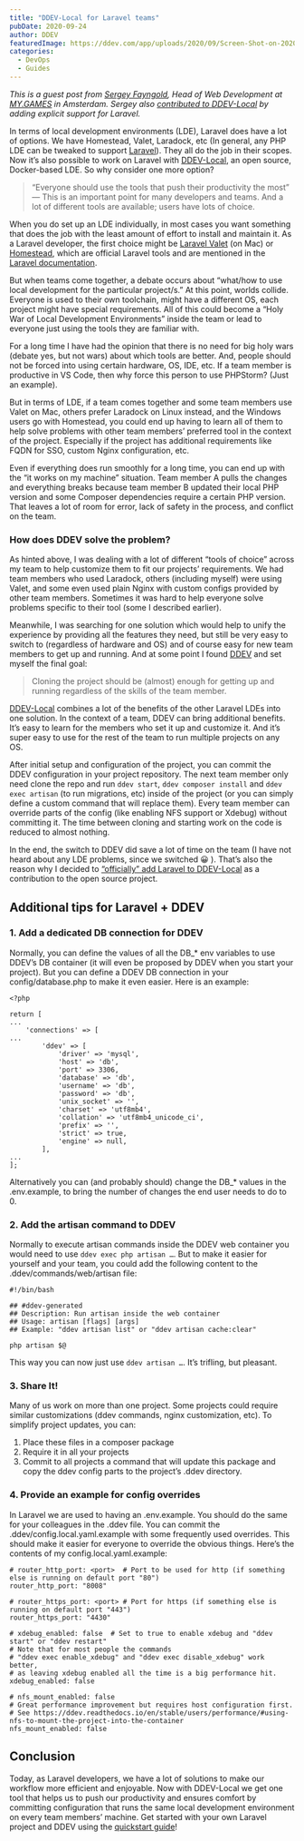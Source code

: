 ```yaml
---
title: "DDEV-Local for Laravel teams"
pubDate: 2020-09-24
author: DDEV
featuredImage: https://ddev.com/app/uploads/2020/09/Screen-Shot-on-2020-09-24-at-19-18-06-e1600975374486.png
categories:
  - DevOps
  - Guides
---
```


_This is a guest post from_ [_Sergey Fayngold_](https://github.com/NBZ4live)_, Head of Web Development at_ [_MY.GAMES_](https://my.games/) _in Amsterdam. Sergey also_ [_contributed to DDEV-Local_](https://github.com/drud/ddev/releases/tag/v1.15.0) _by adding explicit support for Laravel._

In terms of local development environments (LDE), Laravel does have a lot of options. We have Homestead, Valet, Laradock, etc (In general, any PHP LDE can be tweaked to support [Laravel](https://laravel.com/)). They all do the job in their scopes. Now it’s also possible to work on Laravel with [DDEV-Local](https://ddev.com/ddev-local/), an open source, Docker-based LDE. So why consider one more option?

> “Everyone should use the tools that push their productivity the most” — This is an important point for many developers and teams. And a lot of different tools are available; users have lots of choice.

When you do set up an LDE individually, in most cases you want something that does the job with the least amount of effort to install and maintain it. As a Laravel developer, the first choice might be [Laravel Valet](https://laravel.com/docs/valet) (on Mac) or [Homestead](https://laravel.com/docs/homestead), which are official Laravel tools and are mentioned in the [Laravel documentation](https://laravel.com/docs).

But when teams come together, a debate occurs about “what/how to use local development for the particular project/s.” At this point, worlds collide. Everyone is used to their own toolchain, might have a different OS, each project might have special requirements. All of this could become a “Holy War of Local Development Environments” inside the team or lead to everyone just using the tools they are familiar with.

For a long time I have had the opinion that there is no need for big holy wars (debate yes, but not wars) about which tools are better. And, people should not be forced into using certain hardware, OS, IDE, etc. If a team member is productive in VS Code, then why force this person to use PHPStorm? (Just an example).

But in terms of LDE, if a team comes together and some team members use Valet on Mac, others prefer Laradock on Linux instead, and the Windows users go with Homestead, you could end up having to learn all of them to help solve problems with other team members’ preferred tool in the context of the project. Especially if the project has additional requirements like FQDN for SSO, custom Nginx configuration, etc.

Even if everything does run smoothly for a long time, you can end up with the “it works on my machine” situation. Team member A pulls the changes and everything breaks because team member B updated their local PHP version and some Composer dependencies require a certain PHP version. That leaves a lot of room for error, lack of safety in the process, and conflict on the team.

### How does DDEV solve the problem?

As hinted above, I was dealing with a lot of different “tools of choice” across my team to help customize them to fit our projects’ requirements. We had team members who used Laradock, others (including myself) were using Valet, and some even used plain Nginx with custom configs provided by other team members. Sometimes it was hard to help everyone solve problems specific to their tool (some I described earlier).

Meanwhile, I was searching for one solution which would help to unify the experience by providing all the features they need, but still be very easy to switch to (regardless of hardware and OS) and of course easy for new team members to get up and running. And at some point I found [DDEV](https://github.com/drud/ddev) and set myself the final goal:

> Cloning the project should be (almost) enough for getting up and running regardless of the skills of the team member.

[DDEV-Local](https://ddev.readthedocs.io/en/stable/) combines a lot of the benefits of the other Laravel LDEs into one solution. In the context of a team, DDEV can bring additional benefits. It’s easy to learn for the members who set it up and customize it. And it’s super easy to use for the rest of the team to run multiple projects on any OS.

After initial setup and configuration of the project, you can commit the DDEV configuration in your project repository. The next team member only need clone the repo and run `ddev start`, `ddev composer install` and `ddev exec artisan` (to run migrations, etc) inside of the project (or you can simply define a custom command that will replace them). Every team member can override parts of the config (like enabling NFS support or Xdebug) without committing it. The time between cloning and starting work on the code is reduced to almost nothing.

In the end, the switch to DDEV did save a lot of time on the team (I have not heard about any LDE problems, since we switched 😀 ). That’s also the reason why I decided to [“officially” add Laravel to DDEV-Local](https://ddev.readthedocs.io/en/stable/users/cli-usage/#laravel-quickstart) as a contribution to the open source project.

## Additional tips for Laravel + DDEV

### 1\. Add a dedicated DB connection for DDEV

Normally, you can define the values of all the DB\_\* env variables to use DDEV’s DB container (it will even be proposed by DDEV when you start your project). But you can define a DDEV DB connection in your config/database.php to make it even easier. Here is an example:

```
<?php

return [
...
    'connections' => [
...
        'ddev' => [
            'driver' => 'mysql',
            'host' => 'db',
            'port' => 3306,
            'database' => 'db',
            'username' => 'db',
            'password' => 'db',
            'unix_socket' => '',
            'charset' => 'utf8mb4',
            'collation' => 'utf8mb4_unicode_ci',
            'prefix' => '',
            'strict' => true,
            'engine' => null,
        ],
...
];
```

Alternatively you can (and probably should) change the DB\_\* values in the .env.example, to bring the number of changes the end user needs to do to 0.

### 2\. Add the artisan command to DDEV

Normally to execute artisan commands inside the DDEV web container you would need to use `ddev exec php artisan …`. But to make it easier for yourself and your team, you could add the following content to the .ddev/commands/web/artisan file:

```
#!/bin/bash

## #ddev-generated
## Description: Run artisan inside the web container
## Usage: artisan [flags] [args]
## Example: "ddev artisan list" or "ddev artisan cache:clear"

php artisan $@
```

This way you can now just use `ddev artisan …`. It’s trifling, but pleasant.

### 3\. Share It!

Many of us work on more than one project. Some projects could require similar customizations (ddev commands, nginx customization, etc). To simplify project updates, you can:

1. Place these files in a composer package
2. Require it in all your projects
3. Commit to all projects a command that will update this package and copy the ddev config parts to the project’s .ddev directory.

### 4\. Provide an example for config overrides

In Laravel we are used to having an .env.example. You should do the same for your colleagues in the .ddev file. You can commit the .ddev/config.local.yaml.example with some frequently used overrides. This should make it easier for everyone to override the obvious things. Here’s the contents of my config.local.yaml.example:

```
# router_http_port: <port>  # Port to be used for http (if something else is running on default port "80")
router_http_port: "8008"

# router_https_port: <port> # Port for https (if something else is running on default port "443")
router_https_port: "4430"

# xdebug_enabled: false  # Set to true to enable xdebug and "ddev start" or "ddev restart"
# Note that for most people the commands
# "ddev exec enable_xdebug" and "ddev exec disable_xdebug" work better,
# as leaving xdebug enabled all the time is a big performance hit.
xdebug_enabled: false

# nfs_mount_enabled: false
# Great performance improvement but requires host configuration first.
# See https://ddev.readthedocs.io/en/stable/users/performance/#using-nfs-to-mount-the-project-into-the-container
nfs_mount_enabled: false
```

## Conclusion

Today, as Laravel developers, we have a lot of solutions to make our workflow more efficient and enjoyable. Now with DDEV-Local we get one tool that helps us to push our productivity and ensures comfort by committing configuration that runs the same local development environment on every team members’ machine. Get started with your own Laravel project and DDEV using the [quickstart guide](https://ddev.readthedocs.io/en/stable/users/cli-usage/#laravel-quickstart)!
